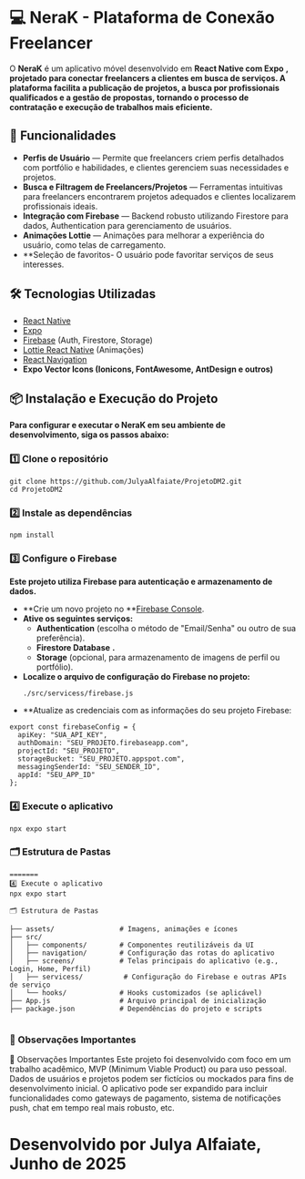 # 💻 NeraK - Plataforma de Conexão Freelancer

O **NeraK** é um aplicativo móvel desenvolvido em  **React Native com Expo** **, projetado para conectar freelancers a clientes em busca de serviços. A plataforma facilita a publicação de projetos, a busca por profissionais qualificados e a gestão de propostas, tornando o processo de contratação e execução de trabalhos mais eficiente.**

## 🚀 Funcionalidades

* **Perfis de Usuário** — Permite que freelancers criem perfis detalhados com portfólio e habilidades, e clientes gerenciem suas necessidades e projetos.
* **Busca e Filtragem de Freelancers/Projetos** — Ferramentas intuitivas para freelancers encontrarem projetos adequados e clientes localizarem profissionais ideais.
* **Integração com Firebase** — Backend robusto utilizando Firestore para dados, Authentication para gerenciamento de usuários.
* **Animações Lottie** — Animações para melhorar a experiência do usuário, como telas de carregamento.
* **Seleção de favoritos- O usuário pode favoritar serviços de seus interesses.

## 🛠️ Tecnologias Utilizadas

* [React Native](https://reactnative.dev/ "null")
* [Expo](https://expo.dev/ "null")
* [Firebase](https://firebase.google.com/ "null") (Auth, Firestore, Storage)
* [Lottie React Native](https://github.com/lottie-react-native/lottie-react-native "null") (Animações)
* [React Navigation](https://reactnavigation.org/ "null")
* **Expo Vector Icons (Ionicons, FontAwesome, AntDesign e outros)**

## 📦 Instalação e Execução do Projeto

**Para configurar e executar o NeraK em seu ambiente de desenvolvimento, siga os passos abaixo:**

### 1️⃣ Clone o repositório

```
git clone https://github.com/JulyaAlfaiate/ProjetoDM2.git
cd ProjetoDM2

```

### 2️⃣ Instale as dependências

```
npm install

```

### 3️⃣ Configure o Firebase

**Este projeto utiliza Firebase para autenticação e armazenamento de dados.**

* **Crie um novo projeto no **[Firebase Console](https://console.firebase.google.com/ "null").
* **Ative os seguintes serviços:**
  * **Authentication** (escolha o método de "Email/Senha" ou outro de sua preferência).
  * **Firestore Database** **.**
  * **Storage** (opcional, para armazenamento de imagens de perfil ou portfólio).
* **Localize o arquivo de configuração do Firebase no projeto:**
  ```
  ./src/servicess/firebase.js

  ```
* **Atualize as credenciais com as informações do seu projeto Firebase:

```
export const firebaseConfig = {
  apiKey: "SUA_API_KEY",
  authDomain: "SEU_PROJETO.firebaseapp.com",
  projectId: "SEU_PROJETO",
  storageBucket: "SEU_PROJETO.appspot.com",
  messagingSenderId: "SEU_SENDER_ID",
  appId: "SEU_APP_ID"
};
```

### 4️⃣ Execute o aplicativo

```
npx expo start

```

### 🗂️ Estrutura de Pastas

```
=======
4️⃣ Execute o aplicativo
npx expo start

🗂️ Estrutura de Pastas

├── assets/                # Imagens, animações e ícones
├── src/
│   ├── components/        # Componentes reutilizáveis da UI
│   ├── navigation/        # Configuração das rotas do aplicativo
│   ├── screens/           # Telas principais do aplicativo (e.g., Login, Home, Perfil)
│   ├── servicess/          # Configuração do Firebase e outras APIs de serviço
│   └── hooks/             # Hooks customizados (se aplicável)
├── App.js                 # Arquivo principal de inicialização
├── package.json           # Dependências do projeto e scripts


```

### 🧠 Observações Importantes

🧠 Observações Importantes
Este projeto foi desenvolvido com foco em um trabalho acadêmico, MVP (Minimum Viable Product) ou para uso pessoal.
Dados de usuários e projetos podem ser fictícios ou mockados para fins de desenvolvimento inicial.
O aplicativo pode ser expandido para incluir funcionalidades como gateways de pagamento, sistema de notificações push, chat em tempo real mais robusto, etc.

**Desenvolvido por Julya Alfaiate, 
Junho de 2025**
================================

